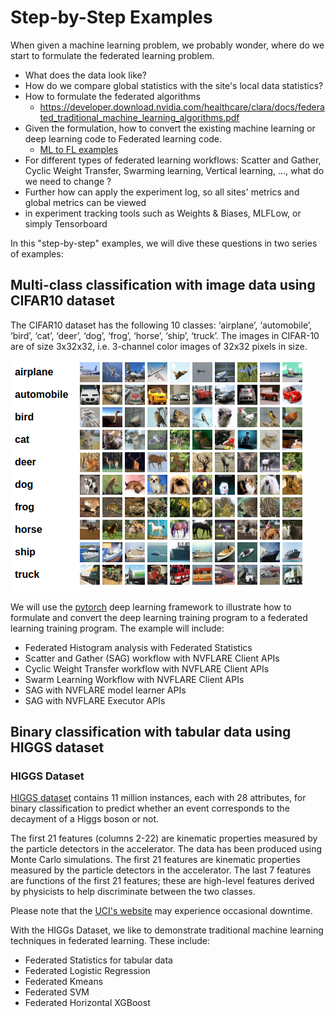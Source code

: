 #  Step-by-Step Examples

When given a machine learning problem, we probably wonder, where do we start to formulate the federated learning problem. 

* What does the data look like?
* How do we compare global statistics with the site's local data statistics? 
* How to formulate the federated algorithms
  * https://developer.download.nvidia.com/healthcare/clara/docs/federated_traditional_machine_learning_algorithms.pdf
* Given the formulation, how to convert the existing machine learning or deep learning code to Federated learning code.
  * [ML to FL examples](https://github.com/NVIDIA/NVFlare/blob/main/examples/hello-world/ml-to-fl/README.md)
* For different types of federated learning workflows: Scatter and Gather, Cyclic Weight Transfer, Swarming learning, 
Vertical learning, ..., what do we need to change ?
* Further how can apply the experiment log, so all sites' metrics and global metrics can be viewed 
* in experiment tracking tools such as Weights & Biases, MLFLow, or simply Tensorboard

In this "step-by-step" examples, we will dive these questions in two series of examples: 

## Multi-class classification with image data using CIFAR10 dataset

The CIFAR10 dataset has the following 10 classes: ‘airplane’, ‘automobile’, ‘bird’, ‘cat’, ‘deer’, ‘dog’, ‘frog’, ‘horse’, ‘ship’, ‘truck’.
The images in CIFAR-10 are of size 3x32x32, i.e. 3-channel color images of 32x32 pixels in size.
 
![image](cifar10/data/cifar10.png)

We will use the [pytorch](https://pytorch.org/) deep learning framework to illustrate how to formulate and convert the deep learning training
program to a federated learning training program. The example will include:

* Federated Histogram analysis with Federated Statistics
* Scatter and Gather (SAG) workflow with NVFLARE Client APIs 
* Cyclic Weight Transfer workflow with NVFLARE Client APIs
* Swarm Learning Workflow with NVFLARE Client APIs
* SAG with NVFLARE model learner APIs
* SAG with NVFLARE Executor APIs


## Binary classification with tabular data using HIGGS dataset  

### HIGGS Dataset

[HIGGS dataset](https://archive.ics.uci.edu/dataset/280/higgs) contains 11 million instances, each with 28 attributes, for binary classification to predict whether an event corresponds to the decayment of a Higgs boson or not.

The first 21 features (columns 2-22) are kinematic properties measured by the particle detectors in the accelerator. 
The data has been produced using Monte Carlo simulations. The first 21 features are kinematic properties measured by the particle detectors in the accelerator. The last 7 features are functions of the first 21 features; these are high-level features derived by physicists to help discriminate between the two classes.

Please note that the [UCI's website](https://archive.ics.uci.edu/dataset/280/higgs) may experience occasional downtime.

With the HIGGs Dataset, we like to demonstrate traditional machine learning techniques in federated learning.
These include:

* Federated Statistics for tabular data
* Federated Logistic Regression
* Federated Kmeans
* Federated SVM
* Federated Horizontal XGBoost
